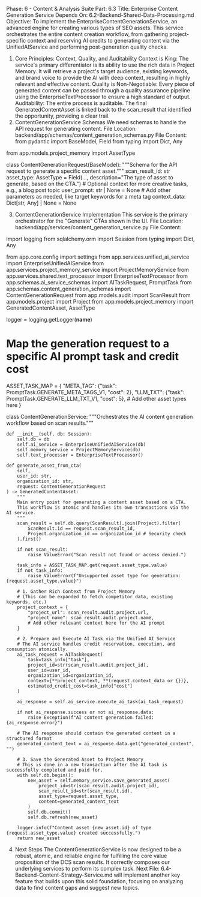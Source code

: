 Phase: 6 - Content & Analysis Suite
Part: 6.3
Title: Enterprise Content Generation Service
Depends On: 6.2-Backend-Shared-Data-Processing.md
Objective: To implement the EnterpriseContentGenerationService, an advanced engine for creating various types of SEO assets. This service orchestrates the entire content creation workflow, from gathering project-specific context and reserving AI credits to generating content via the UnifiedAIService and performing post-generation quality checks.
1. Core Principles: Context, Quality, and Auditability
Context is King: The service's primary differentiator is its ability to use the rich data in Project Memory. It will retrieve a project's target audience, existing keywords, and brand voice to provide the AI with deep context, resulting in highly relevant and effective content.
Quality is Non-Negotiable: Every piece of generated content can be passed through a quality assurance pipeline using the EnterpriseTextProcessor to ensure a high standard of output.
Auditability: The entire process is auditable. The final GeneratedContentAsset is linked back to the scan_result that identified the opportunity, providing a clear trail.
2. ContentGenerationService Schemas
We need schemas to handle the API request for generating content.
File Location: backend/app/schemas/content_generation_schemas.py
File Content:
from pydantic import BaseModel, Field
from typing import Dict, Any

from app.models.project_memory import AssetType

class ContentGenerationRequest(BaseModel):
    """Schema for the API request to generate a specific content asset."""
    scan_result_id: str
    asset_type: AssetType = Field(..., description="The type of asset to generate, based on the CTA.")
    # Optional context for more creative tasks, e.g., a blog post topic
    user_prompt: str | None = None
    # Add other parameters as needed, like target keywords for a meta tag
    context_data: Dict[str, Any] | None = None

3. ContentGenerationService Implementation
This service is the primary orchestrator for the "Generate" CTAs shown in the UI.
File Location: backend/app/services/content_generation_service.py
File Content:

import logging
from sqlalchemy.orm import Session
from typing import Dict, Any

from app.core.config import settings
from app.services.unified_ai_service import EnterpriseUnifiedAIService
from app.services.project_memory_service import ProjectMemoryService
from app.services.shared.text_processor import EnterpriseTextProcessor
from app.schemas.ai_service_schemas import AITaskRequest, PromptTask
from app.schemas.content_generation_schemas import ContentGenerationRequest
from app.models.audit import ScanResult
from app.models.project import Project
from app.models.project_memory import GeneratedContentAsset, AssetType

logger = logging.getLogger(__name__)

# Map the generation request to a specific AI prompt task and credit cost
ASSET_TASK_MAP = {
    "META_TAG": {"task": PromptTask.GENERATE_META_TAGS_V1, "cost": 2},
    "LLM_TXT": {"task": PromptTask.GENERATE_LLM_TXT_V1, "cost": 5},
    # Add other asset types here
}

class ContentGenerationService:
    """Orchestrates the AI content generation workflow based on scan results."""

    def __init__(self, db: Session):
        self.db = db
        self.ai_service = EnterpriseUnifiedAIService(db)
        self.memory_service = ProjectMemoryService(db)
        self.text_processor = EnterpriseTextProcessor()

    def generate_asset_from_cta(
        self,
        user_id: str,
        organization_id: str,
        request: ContentGenerationRequest
    ) -> GeneratedContentAsset:
        """
        Main entry point for generating a content asset based on a CTA.
        This workflow is atomic and handles its own transactions via the AI service.
        """
        scan_result = self.db.query(ScanResult).join(Project).filter(
            ScanResult.id == request.scan_result_id,
            Project.organization_id == organization_id # Security check
        ).first()

        if not scan_result:
            raise ValueError("Scan result not found or access denied.")

        task_info = ASSET_TASK_MAP.get(request.asset_type.value)
        if not task_info:
            raise ValueError(f"Unsupported asset type for generation: {request.asset_type.value}")

        # 1. Gather Rich Context from Project Memory
        # (This can be expanded to fetch competitor data, existing keywords, etc.)
        project_context = {
            "project_url": scan_result.audit.project.url,
            "project_name": scan_result.audit.project.name,
            # Add other relevant context here for the AI prompt
        }
        
        # 2. Prepare and Execute AI Task via the Unified AI Service
        # The AI service handles credit reservation, execution, and consumption atomically.
        ai_task_request = AITaskRequest(
            task=task_info["task"],
            project_id=str(scan_result.audit.project_id),
            user_id=user_id,
            organization_id=organization_id,
            context={**project_context, **(request.context_data or {})},
            estimated_credit_cost=task_info["cost"]
        )
        
        ai_response = self.ai_service.execute_ai_task(ai_task_request)

        if not ai_response.success or not ai_response.data:
            raise Exception(f"AI content generation failed: {ai_response.error}")

        # The AI response should contain the generated content in a structured format
        generated_content_text = ai_response.data.get("generated_content", "")

        # 3. Save the Generated Asset to Project Memory
        # This is done in a new transaction after the AI task is successfully completed and paid for.
        with self.db.begin():
            new_asset = self.memory_service.save_generated_asset(
                project_id=str(scan_result.audit.project_id),
                scan_result_id=str(scan_result.id),
                asset_type=request.asset_type,
                content=generated_content_text
            )
            self.db.commit()
            self.db.refresh(new_asset)

        logger.info(f"Content asset {new_asset.id} of type {request.asset_type.value} created successfully.")
        return new_asset

4. Next Steps
The ContentGenerationService is now designed to be a robust, atomic, and reliable engine for fulfilling the core value proposition of the DCS scan results. It correctly composes our underlying services to perform its complex task.
Next File: 6.4-Backend-Content-Strategy-Service.md will implement another key feature that builds upon this solid foundation, focusing on analyzing data to find content gaps and suggest new topics.